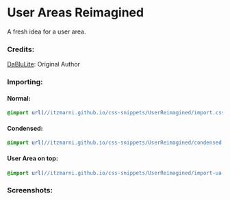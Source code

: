 # User Areas Reimagined
A fresh idea for a user area.

### Credits:
[DaBluLite](https://github.com/DaBluLite): Original Author

### Importing:
#### Normal:
```css
@import url(//itzmarni.github.io/css-snippets/UserReimagined/import.css);
```
#### Condensed:
```css
@import url(//itzmarni.github.io/css-snippets/UserReimagined/condensed.css);
```
#### User Area on top:
```css
@import url(//itzmarni.github.io/css-snippets/UserReimagined/import-ua-top.css);
```

### Screenshots: